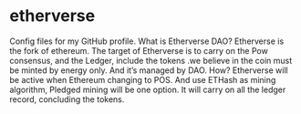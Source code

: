 # etherverse
Config files for my GitHub profile.
What is Etherverse DAO?
Etherverse is the fork of ethereum. The target of Etherverse is to carry on the Pow consensus, and the Ledger, include the tokens .we believe in the coin must be minted by energy only. And it’s managed by DAO.
How?
Etherverse will be active when Ethereum changing to POS. And use ETHash as mining algorithm, Pledged mining will be one option.
It will carry on all the ledger record, concluding the tokens. 
